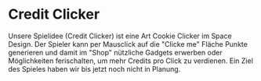 # Credit Clicker

Unsere Spielidee (Credit Clicker) ist eine Art Cookie Clicker im Space Design. Der Spieler kann per Mausclick auf die "Clicke me" Fläche Punkte generieren und damit im "Shop" nützliche Gadgets erwerben oder Möglichkeiten ferischalten, um mehr Credits pro Click zu verdienen. Ein Ziel des Spieles haben wir bis jetzt noch nicht in Planung.
